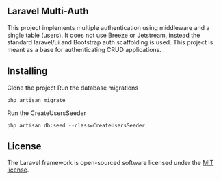 ## Laravel Multi-Auth

This project implements multiple authentication using middleware and a single table (users). It does not use Breeze or Jetstream, instead the standard laravel/ui and Bootstrap auth scaffolding is used. This project is meant as a base for authenticating CRUD applications.


## Installing

Clone the project
Run the database migrations
```
php artisan migrate
```
Run the CreateUsersSeeder
```
php artisan db:seed --class=CreateUsersSeeder
```


## License

The Laravel framework is open-sourced software licensed under the [MIT license](https://opensource.org/licenses/MIT).
